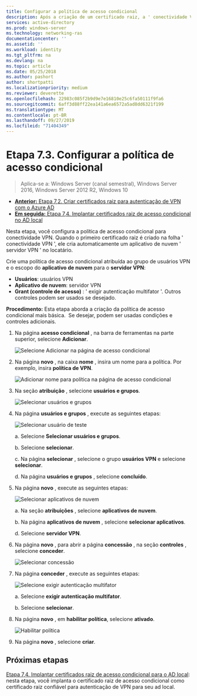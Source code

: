 ```yaml
---
title: Configurar a política de acesso condicional
description: Após a criação de um certificado raiz, a ' conectividade VPN ' dispara a criação do aplicativo de nuvem ' servidor VPN ' no locatário do cliente.
services: active-directory
ms.prod: windows-server
ms.technology: networking-ras
documentationcenter: ''
ms.assetid: ''
ms.workload: identity
ms.tgt_pltfrm: na
ms.devlang: na
ms.topic: article
ms.date: 05/25/2018
ms.author: pashort
author: shortpatti
ms.localizationpriority: medium
ms.reviewer: deverette
ms.openlocfilehash: 22983c085f2b9d9e7e16810e25c6fa50111f9fa6
ms.sourcegitcommit: 6aff3d88ff22ea141a6ea6572a5ad8dd6321f199
ms.translationtype: MT
ms.contentlocale: pt-BR
ms.lasthandoff: 09/27/2019
ms.locfileid: "71404349"
---
```

# <a name="step-73-configure-the-conditional-access-policy"></a>Etapa 7.3. Configurar a política de acesso condicional

>Aplica-se a: Windows Server (canal semestral), Windows Server 2016, Windows Server 2012 R2, Windows 10

- [**Anterior:** Etapa 7,2. Criar certificados raiz para autenticação de VPN com o Azure AD](vpn-create-root-cert-for-vpn-auth-azure-ad.md)
- [**Em seguida:** Etapa 7,4. Implantar certificados raiz de acesso condicional no AD local](vpn-deploy-cond-access-root-cert-to-on-premise-ad.md)

Nesta etapa, você configura a política de acesso condicional para conectividade VPN. Quando o primeiro certificado raiz é criado na folha ' conectividade VPN ', ele cria automaticamente um aplicativo de nuvem ' servidor VPN ' no locatário.

Crie uma política de acesso condicional atribuída ao grupo de usuários VPN e o escopo do **aplicativo de nuvem** para o **servidor VPN**:

- **Usuários**: usuários VPN
- **Aplicativo de nuvem**: servidor VPN
- **Grant (controle de acesso)** : ' exigir autenticação multifator '. Outros controles podem ser usados se desejado.

**Procedimento:** Esta etapa aborda a criação da política de acesso condicional mais básica.  Se desejar, podem ser usadas condições e controles adicionais.


1. Na página **acesso condicional** , na barra de ferramentas na parte superior, selecione **Adicionar**.

    ![Selecione Adicionar na página de acesso condicional](../../media/Always-On-Vpn/07.png)

2. Na página **novo** , na caixa **nome** , insira um nome para a política. Por exemplo, insira **política de VPN**.

    ![Adicionar nome para política na página de acesso condicional](../../media/Always-On-Vpn/08.png)

3. Na seção **atribuição** , selecione **usuários e grupos**.

    ![Selecionar usuários e grupos](../../media/Always-On-Vpn/09.png)

4. Na página **usuários e grupos** , execute as seguintes etapas:

    ![Selecionar usuário de teste](../../media/Always-On-Vpn/10.png)

    a. Selecione **Selecionar usuários e grupos**.

    b. Selecione **selecionar**.

    c. Na página **selecionar** , selecione o grupo **usuários VPN** e selecione **selecionar**.

    d. Na página **usuários e grupos** , selecione **concluído**.

5. Na página **novo** , execute as seguintes etapas:

    ![Selecionar aplicativos de nuvem](../../media/Always-On-Vpn/11.png)

    a. Na seção **atribuições** , selecione **aplicativos de nuvem**.

    b. Na página **aplicativos de nuvem** , selecione **selecionar aplicativos**.

    d. Selecione **servidor VPN**.

6.  Na página **novo** , para abrir a página **concessão** , na seção **controles** , selecione **conceder**.

    ![Selecionar concessão](../../media/Always-On-Vpn/13.png)

7.  Na página **conceder** , execute as seguintes etapas:

    ![Selecione exigir autenticação multifator](../../media/Always-On-Vpn/14.png)

    a. Selecione **exigir autenticação multifator**.

    b. Selecione **selecionar**.

8.  Na página **novo** , em **habilitar política**, selecione **ativado**.

    ![Habilitar política](../../media/Always-On-Vpn/15.png)

9.  Na página **novo** , selecione **criar**.


## <a name="next-steps"></a>Próximas etapas
[Etapa 7,4. Implantar certificados raiz de acesso condicional para o AD local](vpn-deploy-cond-access-root-cert-to-on-premise-ad.md): nesta etapa, você implanta o certificado raiz de acesso condicional como certificado raiz confiável para autenticação de VPN para seu ad local.
